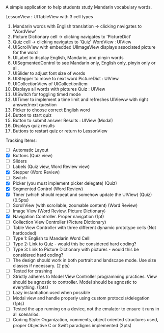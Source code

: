 A simple application to help students study Mandarin vocabulary words.

LessonView : UITableView with 3 cell types
  1) Mandarin words with English translation -> clicking navigates to 'WordView'
  2) Picture Dictionary cell -> clicking navigates to 'PictureDict'
  3) Quiz cell -> clicking navigates to 'Quiz'
WordView : UIView
  1) UIScrollView with embedded UIImageView displays associated picture for the word
  2) UILabel to display English, Mandarin, and pinyin words
  3) UISegmentedControl to see Mandarin only, English only, pinyin only or all.
  4) UISlider to adjust font size of words
  5) UIStepper to move to next word
PictureDict : UIView
  1) UICollectionView of UICollectionItem
  2) Displays all words with pictures
Quiz : UIView
  1) UISwitch for toggling timed mode
  2) UITimer to implement a time limit and refreshes UIVieww with right answer/next question
  3) Picker to choose correct English word
  4) Button to start quiz
  5) Button to submit answer
Results : UIView (Modal)
  1) Displays quiz results
  2) Buttons to restart quiz or return to LessonView
 
Tracking Items:
- [ ] Automatic Layout 
- [x] Buttons (Quiz view)
- [ ] Sliders
- [ ] Labels (Quiz view, Word Review view)
- [x] Stepper (Word Review)
- [ ] Switch
- [x] Picker (you must implement picker delegate) (Quiz)
- [x] Segmented Control (Word Review)
- [x] Timer (which should repeat and somehow update the UIView) (Quiz) (0.5pts)
- [ ] ScrollView (with scrollable, zoomable content) (Word Review)
- [ ] Image View (Word Review, Picture Dictionary)
- [x] Navigation Controller. Proper navigation (1pt)
- [ ] Collection View Controller (Picture Dictionary)
- [ ] Table View Controller with three different dynamic prototype cells (Not hardcoded)
- [ ] Type 1: English to Mandarin Word Cell
- [ ] Type 2: Link to Quiz - would this be considered hard coding?
- [ ] Type 3: Link to Picture Dictionary with pictures - would this be considered hard coding?
- [ ] The design should work in both portrait and landscape mode. Use size classes if necessary. (2 pts)
- [ ] Tested for crashing
- [ ] Strictly adheres to Model View Controller programming practices. View should be agnostic to controller. Model should be agnostic to everything. (1pts)
- [ ] Lazy instantiation used when possible
- [ ] Modal view and handle properly using custom protocols/delegation (1pts)
- [ ] Tested the app running on a device, not the emulator to ensure it runs in all scenarios.
- [ ] Coding Style: Organization, comments, object oriented structures used, proper Objective C or Swift paradigms implemented (2pts)
